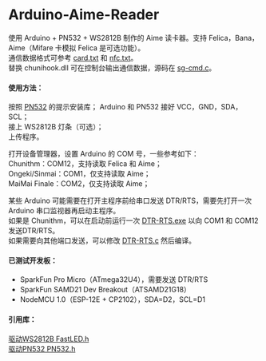 # Arduino-Aime-Reader
使用 Arduino + PN532 + WS2812B 制作的 Aime 读卡器。支持 Felica，Bana，Aime（Mifare 卡模拟 Felica 是可选功能）。     
通信数据格式可参考 [card.txt](https://github.com/Sucareto/Arduino-Aime-Reader/blob/main/doc/card.txt) 和 [nfc.txt](https://github.com/Sucareto/Arduino-Aime-Reader/blob/main/doc/nfc.txt)。   
替换 chunihook.dll 可在控制台输出通信数据，源码在 [sg-cmd.c](https://github.com/Sucareto/Arduino-Chunithm-Reader/blob/main/tools/sg-cmd.c)。   

#### 使用方法：  
按照 [PN532](https://github.com/elechouse/PN532) 的提示安装库；
Arduino 和 PN532 接好 VCC，GND，SDA，SCL；  
接上 WS2812B 灯条（可选）；  
上传程序。  

打开设备管理器，设置 Arduino 的 COM 号，一些参考如下：  
Chunithm：COM12，支持读取 Felica 和 Aime；  
Ongeki/Sinmai：COM1，仅支持读取 Aime；  
MaiMai Finale：COM2，仅支持读取 Aime；  

某些 Arduino 可能需要在打开主程序前给串口发送 DTR/RTS，需要先打开一次 Arduino 串口监视器再启动主程序。  
如果是 Chunithm，可以在启动前运行一次 [DTR-RTS.exe](https://github.com/Sucareto/Arduino-Aime-Reader/blob/main/tools/DTR-RTS.exe) 以向 COM1 和 COM12 发送DTR/RTS。  
如果需要向其他端口发送，可以修改 [DTR-RTS.c](https://github.com/Sucareto/Arduino-Aime-Reader/blob/main/tools/DTR-RTS.c) 然后编译。

#### 已测试开发板：  
- SparkFun Pro Micro（ATmega32U4），需要发送 DTR/RTS  
- SparkFun SAMD21 Dev Breakout（ATSAMD21G18）  
- NodeMCU 1.0（ESP-12E + CP2102），SDA=D2，SCL=D1  

#### 引用库：  
[驱动WS2812B FastLED.h](https://github.com/FastLED/FastLED)    
[驱动PN532 PN532.h](https://github.com/elechouse/PN532)    
